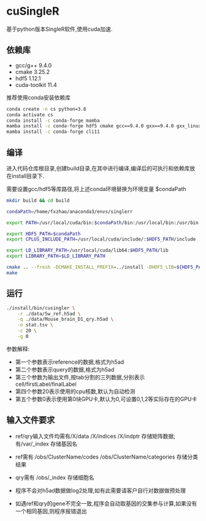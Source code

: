 # cuSingleR

基于python版本SingleR软件,使用cuda加速.

## 依赖库

* gcc/g++ 9.4.0 
* cmake 3.25.2
* hdf5 1.12.1
* cuda-toolkit 11.4

推荐使用conda安装依赖库

```sh
conda create -n cs python=3.8
conda activate cs
conda install -c conda-forge mamba
mamba install -c conda-forge hdf5 cmake gcc==9.4.0 gxx==9.4.0 gxx_linux-64=9.4 gcc_linux-64=9.4 sysroot_linux-64=2.17
mamba install -c conda-forge cli11
```

## 编译

进入代码仓库根目录,创建build目录,在其中进行编译,编译后的可执行和依赖库放在install目录下.

需要设置gcc/hdf5等库路径,将上述conda环境替换为环境变量 $condaPath

```sh
mkdir build && cd build

condaPath=/home/fxzhao/anaconda3/envs/singlerr

export PATH=/usr/local/cuda/bin:$condaPath/bin:/usr/local/bin:/usr/bin:/usr/local/sbin:/usr/sbin

export HDF5_PATH=$condaPath
export CPLUS_INCLUDE_PATH=/usr/local/cuda/include/:$HDF5_PATH/include

export LD_LIBRARY_PATH=/usr/local/cuda/lib64:$HDF5_PATH/lib
export LIBRARY_PATH=$LD_LIBRARY_PATH

cmake .. --fresh -DCMAKE_INSTALL_PREFIX=../install -DHDF5_LIB=${HDF5_PATH}/lib
make
```

## 运行

```sh
./install/bin/cusingler \
    -r ./data/5w_ref.h5ad \
    -q ./data/Mouse_brain_D1_qry.h5ad \
    -o stat.tsv \
    -c 20 \
    -g 0
```

参数解释:

* 第一个参数表示reference的数据,格式为h5ad
* 第二个参数表示query的数据,格式为h5ad
* 第三个参数为输出文件,按tab分割的三列数据,分别表示cell/firstLabel/finalLabel
* 第四个参数20表示使用的cpu核数,默认为自动检测
* 第五个参数0表示使用第0块GPU卡,默认为0,可设置0,1,2等实际存在的GPU卡

## 输入文件要求

* ref/qry输入文件均需有/X/data /X/indices /X/indptr 存储矩阵数据; 有/var/_index 存储基因名
* ref需有 /obs/ClusterName/codes /obs/ClusterName/categories 存储分类结果
* qry需有 /obs/_index 存储细胞名

* 程序不会对h5ad数据做log2处理,如有此需要请客户自行对数据做预处理
* 如遇ref和qry的gene不完全一致,程序会自动取基因的交集参与计算,如果没有一个相同基因,则程序报错退出